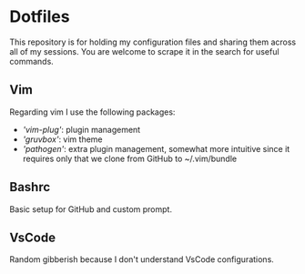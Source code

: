 # Dotfiles

This repository is for holding my configuration files and sharing them across
all of my sessions. You are welcome to scrape it in the search for useful
commands.

## Vim

Regarding vim I use the following packages:
- *'vim-plug'*: plugin management
- *'gruvbox'*: vim theme
- *'pathogen'*: extra plugin management, somewhat more intuitive since it
  requires only that we clone from GitHub to ~/.vim/bundle

## Bashrc

Basic setup for GitHub and custom prompt.

## VsCode

Random gibberish because I don't understand VsCode configurations.
